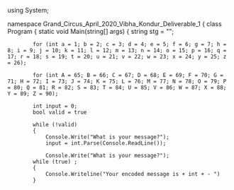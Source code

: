 using System;

namespace Grand_Circus_April_2020_Vibha_Kondur_Deliverable_1
{
	class Program
	{
		static void Main(string[] args)
		{
			string stg = ""; 

			for (int a = 1; b = 2; c = 3; d = 4; e = 5; f = 6; g = 7; h = 8; i = 9; j = 10; k = 11; l = 12; m = 13; n = 14; o = 15; p = 16; q = 17; r = 18; s = 19; t = 20; u = 21; v = 22; w = 23; x = 24; y = 25; z = 26);  

			for (int A = 65; B = 66; C = 67; D = 68; E = 69; F = 70; G = 71; H = 72; I = 73; J = 74; K = 75; L = 76; M = 77; N = 78; O = 79; P = 80; Q = 81; R = 82; S = 83; T = 84; U = 85; V = 86; W = 87; X = 88; Y = 89; Z = 90);

			int input = 0;  
			bool valid = true

			while (!valid)
			{
				Console.Write("What is your message?");
				input = int.Parse(Console.ReadLine());

				Console.Write("What is your message?");
			while (true) ;
			{
				Console.Writeline("Your encoded message is + int + - ")
			} 

